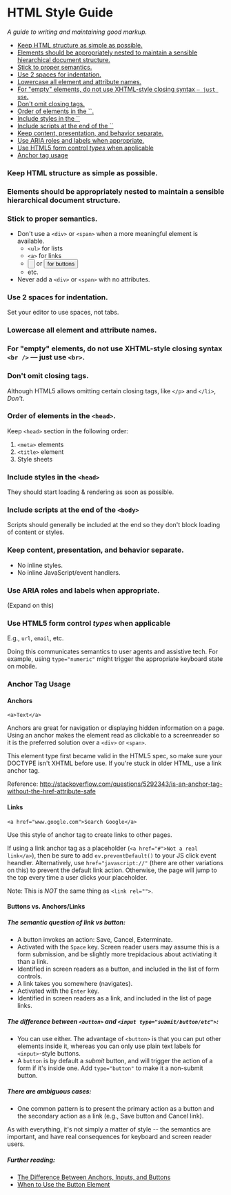 # HTML Style Guide

_A guide to writing and maintaining good markup._


<!-- MarkdownTOC -->

- [Keep HTML structure as simple as possible.](#keep-html-structure-as-simple-as-possible)
- [Elements should be appropriately nested to maintain a sensible hierarchical document structure.](#elements-should-be-appropriately-nested-to-maintain-a-sensible-hierarchical-document-structure)
- [Stick to proper semantics.](#stick-to-proper-semantics)
- [Use 2 spaces for indentation.](#use-2-spaces-for-indentation)
- [Lowercase all element and attribute names.](#lowercase-all-element-and-attribute-names)
- [For "empty" elements, do not use XHTML-style closing syntax `` — just use ``.](#for-empty-elements-do-not-use-xhtml-style-closing-syntax--—-just-use-)
- [Don't omit closing tags.](#dont-omit-closing-tags)
- [Order of elements in the ``.](#order-of-elements-in-the-)
- [Include styles in the ``](#include-styles-in-the-)
- [Include scripts at the end of the ``](#include-scripts-at-the-end-of-the-)
- [Keep content, presentation, and behavior separate.](#keep-content-presentation-and-behavior-separate)
- [Use ARIA roles and labels when appropriate.](#use-aria-roles-and-labels-when-appropriate)
- [Use HTML5 form control *types* when applicable](#use-html5-form-control-types-when-applicable)
- [Anchor tag usage](#anchor-tag-usage)

<!-- /MarkdownTOC -->




<a name="keep-html-structure-as-simple-as-possible"></a>
### Keep HTML structure as simple as possible.


<a name="elements-should-be-appropriately-nested-to-maintain-a-sensible-hierarchical-document-structure"></a>
### Elements should be appropriately nested to maintain a sensible hierarchical document structure.


<a name="stick-to-proper-semantics"></a>
### Stick to proper semantics.

* Don't use a `<div>` or `<span>` when a more meaningful element is available.
  * `<ul>` for lists
  * `<a>` for links
  * <input type="button"> or <button> for buttons
  * etc.
* Never add a `<div>` or `<span>` with no attributes.


<a name="use-2-spaces-for-indentation"></a>
### Use 2 spaces for indentation.

Set your editor to use spaces, not tabs.


<a name="lowercase-all-element-and-attribute-names"></a>
### Lowercase all element and attribute names.


<a name="for-empty-elements-do-not-use-xhtml-style-closing-syntax--—-just-use-"></a>
### For "empty" elements, do not use XHTML-style closing syntax `<br />` — just use `<br>`.


<a name="dont-omit-closing-tags"></a>
### Don't omit closing tags.

Although HTML5 allows omitting certain closing tags, like `</p>` and `</li>`, *Don't*.


<a name="order-of-elements-in-the-"></a>
### Order of elements in the `<head>`.

Keep `<head>` section in the following order:

1. `<meta>` elements
2. `<title>` element
3. Style sheets


<a name="include-styles-in-the-"></a>
### Include styles in the `<head>`

They should start loading & rendering as soon as possible.


<a name="include-scripts-at-the-end-of-the-"></a>
### Include scripts at the end of the `<body>`

Scripts should generally be included at the end so they don't block loading of content or styles.


<a name="keep-content-presentation-and-behavior-separate"></a>
### Keep content, presentation, and behavior separate.

* No inline styles.
* No inline JavaScript/event handlers.


<a name="use-aria-roles-and-labels-when-appropriate"></a>
### Use ARIA roles and labels when appropriate.

(Expand on this)


<a name="use-html5-form-control-types-when-applicable"></a>
### Use HTML5 form control *types* when applicable 

E.g., `url`, `email`, etc.

Doing this communicates semantics to user agents and assistive tech. For example, using `type="numeric"` might trigger the appropriate keyboard state on mobile.

<a name="anchor-tag-usage"></a>
### Anchor Tag Usage

#### Anchors
```
<a>Text</a>
```

Anchors are great for navigation or displaying hidden information on a page. Using an anchor makes the element read as clickable to a screenreader so it is the preferred solution over a `<div>` or `<span>`.

This element type first became valid in the HTML5 spec, so make sure your DOCTYPE isn't XHTML before use. If you're stuck in older HTML, use a link anchor tag.

Reference: http://stackoverflow.com/questions/5292343/is-an-anchor-tag-without-the-href-attribute-safe

#### Links
```
<a href="www.google.com">Search Google</a>
```

Use this style of anchor tag to create links to other pages.

If using a link anchor tag as a placeholder (`<a href="#">Not a real link</a>`), then be sure to add `ev.preventDefault()` to your JS click event heandler. Alternatively, use `href="javascript://"` (there are other variations on this) to prevent the default link action. Otherwise, the page will jump to the top every time a user clicks your placeholder.

Note: This is *NOT* the same thing as `<link rel="">`.

#### Buttons vs. Anchors/Links
##### The semantic question of link vs button:
 * A button invokes an action: Save, Cancel, Exterminate.
  * Activated with the `Space` key. Screen reader users may assume this is a form submission, and be slightly more trepidacious about activiating it than a link.
  * Identified in screen readers as a button, and included in the list of form controls.
 * A link takes you somewhere (navigates).
  * Activated with the `Enter` key.
  * Identified in screen readers as a link, and included in the list of page links.
    
##### The difference between `<button>` and `<input type="submit/button/etc">`:
 * You can use either. The advantage of `<button>` is that you can put other elements inside it, whereas you can only use plain text labels for `<input>`-style buttons.
 * A `button` is by default a *submit* button, and will trigger the action of a form if it's inside one. Add `type="button"` to make it a non-submit button.

##### There _are_ ambiguous cases:
* One common pattern is to present the primary action as a button and the secondary action as a link (e.g., Save button and Cancel link). 

As with everything, it's not simply a matter of style -- the semantics are important, and have real consequences for keyboard and screen reader users.

##### Further reading:
- [The Difference Between Anchors, Inputs, and Buttons](https://davidwalsh.name/html5-buttons)
- [When to Use the Button Element](https://css-tricks.com/use-button-element/)
